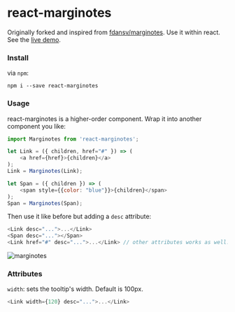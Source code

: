 # react-marginotes
Originally forked and inspired from [fdansv/marginotes](https://github.com/fdansv/marginotes). Use it within react. See the [live demo](https://kevin940726.github.io/react-marginotes).

### Install
via `npm`:
```
npm i --save react-marginotes
```

### Usage

react-marginotes is a higher-order component. Wrap it into another component you like:

```js
import Marginotes from 'react-marginotes';

let Link = ({ children, href="#" }) => (
    <a href={href}>{children}</a>
);
Link = Marginotes(Link);

let Span = ({ children }) => (
    <span style={{color: "blue"}}>{children}</span>
);
Span = Marginotes(Span);
```

Then use it like before but adding a `desc` attribute:

```js
<Link desc="...">...</Link>
<Span desc="..."></Span>
<Link href="#" desc="...">...</Link> // other attributes works as well.
```

![marginotes](https://cloud.githubusercontent.com/assets/3707222/13412271/5434e920-df42-11e5-8c53-c1a4aa25663d.gif)

### Attributes

`width`: sets the tooltip's width. Default is 100px.

```js
<Link width={120} desc="...">...</Link>
```
